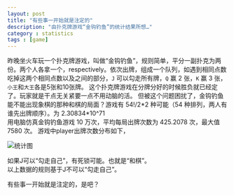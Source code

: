 ```yaml
---
layout: post
title: "有些事一开始就是注定的"
description: "由扑克牌游戏“金钩钓鱼”的统计结果所想…"
category : statistics
tags : [game]
---
```


昨晚坐火车玩一个扑克牌游戏，叫做“金钩钓鱼”，规则简单，平分一副扑克为两份。两个人各拿一个，respectively。依次出牌，组成一个队列，如遇到相同点数吃掉这两个相同点数以及之间的部分，`J` 可以勾走所有牌，`Q` 赢 2 张，`K` 赢 3 张，`小王`和`大王`各是5张和10张牌。
这个扑克牌游戏在分牌分好的时候胜负就已经定了。玩家就是干点无关紧要一点不用动脑的活。
但被这个问题困扰了，金钩钓鱼能不能出现象棋的那种和棋的局面？游戏有 54!/2\*2 种可能（54 种排列，两人有谁先出牌顺序）。为
2.30834\*10^71  
用电脑仿真金钩钓鱼游戏 10 万次，平均每局出牌次数为 425.2078 次，最大值 7580 次。 游戏中player出牌次数分布如下，

![统计图](http://i.imgur.com/5zeFaSe.jpg)

如果J可以“勾走自己”，有死锁可能。也就是“和棋”。  
以上数据的规则基于J不可以“勾走自己”。

有些事一开始就是注定的，是吧？

 

